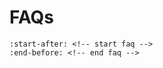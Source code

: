 # FAQs

```{include} ../../README.md
:start-after: <!-- start faq -->
:end-before: <!-- end faq -->
```
